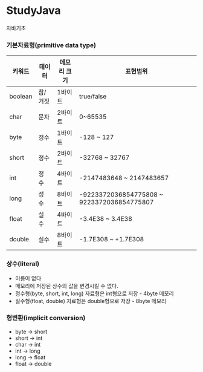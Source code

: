 # StudyJava
자바기초

### 기본자료형(primitive data type)

키워드   	|	데이터	| 메모리 크기	|	표현범위 
--------|-----------|-----------|---------
boolean |	참/거짓	| 1바이트 		|	true/false
char    |	문자		| 2바이트 		| 	0~65535
byte    |	정수		| 1바이트 		|	-128 ~ 127
short   |	정수		| 2바이트  	|	-32768 ~ 32767
int     |	정수     | 4바이트  	|	-2147483648 ~ 2147483657 
long    |	정수     | 8바이트 		|	-9223372036854775808 ~ 9223372036854775807
float   |	실수     | 4바이트 		|	-3.4E38 ~ 3.4E38
double  |	실수     	| 8바이트 		|	-1.7E308 ~ +1.7E308


### 상수(literal)
- 이름이 없다
- 메모리에 저장된 상수의 값을 변경시킬 수 없다.
- 정수형(byte, short, int, long) 자료형은 int형으로 저장 - 4byte 메모리
- 실수형(float, double) 자료형은 double형으로 저장 - 8byte 메모리 

### 형변환(implicit conversion)
- byte -> short
- short -> int
- char -> int
- int -> long
- long -> float
- float -> double

